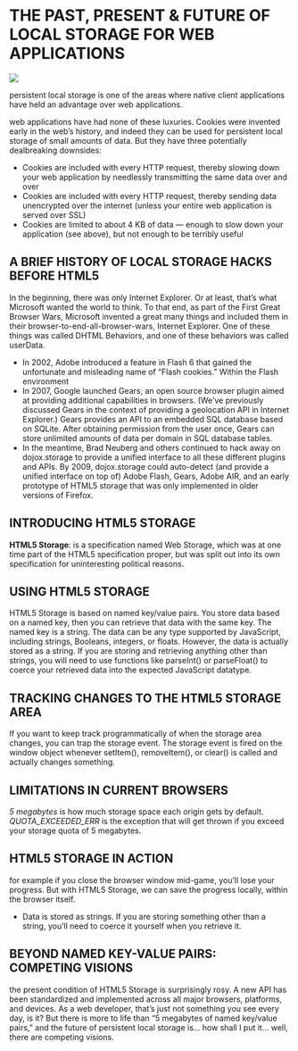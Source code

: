 # THE PAST, PRESENT & FUTURE OF LOCAL STORAGE FOR WEB APPLICATIONS
![](https://clementbuchanan.github.io/reading-notes/images/html5.jpg)

persistent local storage is one of the areas where native client applications have held an advantage over web applications.
  
  web applications have had none of these luxuries. Cookies were invented early in the web’s history, and indeed they can be used for persistent local storage of small amounts of data. But they have three potentially dealbreaking downsides:

- Cookies are included with every HTTP request, thereby slowing down your web application by needlessly transmitting the same data over and over
- Cookies are included with every HTTP request, thereby sending data unencrypted over the internet (unless your entire web application is served over SSL)
- Cookies are limited to about 4 KB of data — enough to slow down your application (see above), but not enough to be terribly useful

## A BRIEF HISTORY OF LOCAL STORAGE HACKS BEFORE HTML5
In the beginning, there was only Internet Explorer. Or at least, that’s what Microsoft wanted the world to think. To that end, as part of the First Great Browser Wars, Microsoft invented a great many things and included them in their browser-to-end-all-browser-wars, Internet Explorer. One of these things was called DHTML Behaviors, and one of these behaviors was called userData.
- In 2002, Adobe introduced a feature in Flash 6 that gained the unfortunate and misleading name of “Flash cookies.” Within the Flash environment
- In 2007, Google launched Gears, an open source browser plugin aimed at providing additional capabilities in browsers. (We’ve previously discussed Gears in the context of providing a geolocation API in Internet Explorer.) Gears provides an API to an embedded SQL database based on SQLite. After obtaining permission from the user once, Gears can store unlimited amounts of data per domain in SQL database tables.
- In the meantime, Brad Neuberg and others continued to hack away on dojox.storage to provide a unified interface to all these different plugins and APIs. By 2009, dojox.storage could auto-detect (and provide a unified interface on top of) Adobe Flash, Gears, Adobe AIR, and an early prototype of HTML5 storage that was only implemented in older versions of Firefox.
## INTRODUCING HTML5 STORAGE

**HTML5 Storage**: is a specification named Web Storage, which was at one time part of the HTML5 specification proper, but was split out into its own specification for uninteresting political reasons.
## USING HTML5 STORAGE
HTML5 Storage is based on named key/value pairs. You store data based on a named key, then you can retrieve that data with the same key. The named key is a string. The data can be any type supported by JavaScript, including strings, Booleans, integers, or floats. However, the data is actually stored as a string. If you are storing and retrieving anything other than strings, you will need to use functions like parseInt() or parseFloat() to coerce your retrieved data into the expected JavaScript datatype.
## TRACKING CHANGES TO THE HTML5 STORAGE AREA
If you want to keep track programmatically of when the storage area changes, you can trap the storage event. The storage event is fired on the window object whenever setItem(), removeItem(), or clear() is called and actually changes something.
## LIMITATIONS IN CURRENT BROWSERS
*5 megabytes* is how much storage space each origin gets by default.  
*QUOTA_EXCEEDED_ERR* is the exception that will get thrown if you exceed your storage quota of 5 megabytes.
## HTML5 STORAGE IN ACTION
for example if you close the browser window mid-game, you’ll lose your progress. But with HTML5 Storage, we can save the progress locally, within the browser itself.
-  Data is stored as strings. If you are storing something other than a string, you’ll need to coerce it yourself when you retrieve it.
## BEYOND NAMED KEY-VALUE PAIRS: COMPETING VISIONS
the present condition of HTML5 Storage is surprisingly rosy. A new API has been standardized and implemented across all major browsers, platforms, and devices. As a web developer, that’s just not something you see every day, is it? But there is more to life than “5 megabytes of named key/value pairs,” and the future of persistent local storage is… how shall I put it… well, there are competing visions.



